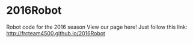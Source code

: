 # 2016Robot
Robot code for the 2016 season
View our page here!
Just follow this link:
http://frcteam4500.github.io/2016Robot
